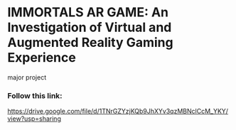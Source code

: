 # IMMORTALS AR GAME: An Investigation of Virtual and Augmented Reality Gaming Experience
major project

### Follow this link: 
https://drive.google.com/file/d/1TNrGZYzjKQb9JhXYv3qzMBNclCcM_YKY/view?usp=sharing
